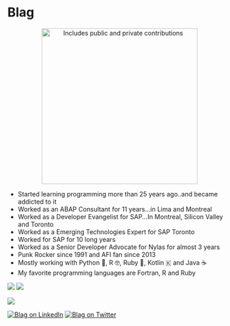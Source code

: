 # Blag

<p align="center">
    <a href="https://vaunt.dev">
        <img src="https://api.vaunt.dev/v1/github/entities/atejada/contributions?format=svg&private=true" width="350" title="Includes public and private contributions" />
    </a>
</p>


* Started learning programming more than 25 years ago..and became addicted to it
* Worked as an ABAP Consultant for 11 years...in Lima and Montreal
* Worked as a Developer Evangelist for SAP...In Montreal, Silicon Valley and Toronto
* Worked as a Emerging Technologies Expert for SAP Toronto
* Worked for SAP for 10 long years
* Worked as a Senior Developer Advocate for Nylas for almost 3 years
* Punk Rocker since 1991 and AFI fan since 2013
* Mostly working with Python 🐍, R 🤓, Ruby 💎, Kotlin 🇰 and Java ☕️
* My favorite programming languages are Fortran, R and Ruby

![](https://github-profile-summary-cards.vercel.app/api/cards/profile-details?username=atejada)
![](https://github-readme-stats.vercel.app/api/top-langs/?username=atejada)

![](https://komarev.com/ghpvc/?username=atejada&color=gray)

[![Blag on LinkedIn](https://img.shields.io/badge/LinkedIn-0077B5?style=for-the-badge&logo=linkedin&logoColor=white)](https://www.linkedin.com/in/atejada/)
[![Blag on Twitter](https://img.shields.io/badge/Twitter-1DA1F2?style=for-the-badge&logo=twitter&logoColor=white)](https://twitter.com/Blag)
